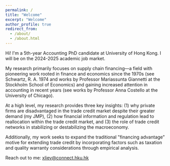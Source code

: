 ```yaml
---
permalink: /
title: "Welcome"
excerpt: "Welcome"
author_profile: true
redirect_from: 
  - /about/
  - /about.html
---
```


<!-- Hi! I'm a 5th-year Accounting PhD  at [HKU Business School](https://www.hkubs.hku.hk/glocal/).

My research interests focus on a niche but vital area: the ***trade credit market***. My work primarily explores two key dimensions of this field: *microeconomic contracting* and *macroeconomic implicatioins*. 

On the ***microeconomic level***, I investigate how accounting reporting and regulation results in a redistribution of trade credit. This research sheds light on the unintended costs and benefits that regulatory frameworks and financial disclosures impose on the trade credit market. 

On the ***macroeconomic level***, my research seeks to deepen the understanding of how trade credit networks can act as stabilizing forces within the economy, particularly during periods of financial uncertainty and policy shifts, such as those seen during fiscal policy adjustments and the COVID-19 crisis. -->

Hi! I'm a 5th-year Accounting PhD candidate at University of Hong Kong. I will be on the 2024-2025 academic job market.

<!-- My research interests broadly pertain to archival financial accounting research, specialising in accounting/trade credit market interface. -->

<!-- My research primarly focus on the area of supply chain financing, a area with cross-disciplinary interest in accounting, finance, and economics, with most infulence studies primarly confrom the fiancne and econice filed, and accounting has increasingly attention recent years (see work from Prof. Anna Costello from Accounting professor from Chicago University, and Prof Mariassunta Giannetti, Professor of Finance at the Stockholm School of Economics) -->


<!-- Over the past three decades, many important theoretical and empirical studies on trade credit have come from the fields of finance and economics, while accounting research seems to slightly lagged behind. Although accounting research has increasingly focused on how accounting information affects the supply and demand of trade credit, a holistic view of how accounting information affects the trade credit market at whole and how trade credit networks function in the macroeconomy is still lacking. My research aims to fill this gap by providing an original and innovative perspective to deepen the understanding of trade credit from both microeconomic and macroeconomic perspectives. My research also expands the traditional motivation - the "financing advantage motivation" to incorporate other key drivers of trade credit, such as tax and product quality warranty considerations. -->
<!-- 
 While accounting research has increasingly focused on the impact of accounting information on trade credit decisions, a holistic view of its impact on the trade credit market and the role of trade credit networks in the macroeconomy is still missing. My research fills this gap by bridging both micro and macro perspectives, and expanding the traditional "financing advantage" motivation to include factors such as taxation and quality warranty consideration through empirical evidence. -->

My research primarily focuses on supply chain financing—a field with pioneering work rooted in finance and economics since the 1970s (see Schwartz, R. A. 1974 and works by Professor Mariassunta Giannetti at the Stockholm School of Economics) and gaining increased attention in accounting in recent years (see works by Professor Anna Costello at the University of Chicago).

At a high level, my research provides three key insights: (1) why private firms are disadvantaged in the trade credit market despite their greater demand (my JMP), (2) how financial information and regulation lead to reallocation within the trade credit market, and (3) the role of trade credit networks in stabilizing or destabilizing the macroeconomy.

Additionally, my work seeks to expand the traditional "financing advantage" motive for extending trade credit by incorporating factors such as taxation and quality warranty considerations through empirical analysis.


 <!-- I am very fortunate to be advised by Prof. Guochang Zhang, Prof. Travis Chow, and Prof. Derrald Stice. -->

<!-- Before starting my academic journey in accounting, I was a physical chemistry researcher. I received my Mphil degree in Chemistry from Hong Kong University of Science and Technology ([my first author paper was featured as the cover article](https://pubs.acs.org/cms/10.1021/jpcbfk.2020.124.issue-42/asset/jpcbfk.2020.124.issue-42.xlargecover-2.jpg)) and Bachelor’s degree in Food Science from Jilin University.  -->

<!-- Currently, I am visiting PhD student at Washington University in St. Louis, until Nov 2024.  -->

<!-- My research intrests focus on niche research area on trade credit market. Sepcailly, I examine it  from both microeconomic contracting persepctive ( interacted accouting reporting and regulation) and marcroeconomic implications (tax, covid, et al.).
 -->

 <!-- this with a research focus on trade financing and accounting regulations. -->

<!-- Specifically, I am interested in exploring the **economic consequences (intended and unintended) of regulations within the supply chain context** and the **role of supply chain networks in transmitting these effects to a broader economy**. 

Before studying accounting, I was a PhD candidate in Chemistry, spending three years at [Hong Kong University of Science and Technology](https://hkust.edu.hk/). I received my Bachelor of Science from [Jilin University](https://global.jlu.edu.cn/) in 2017 (Rank:1/123). -->



Reach out to me: xliev@connect.hku.hk
